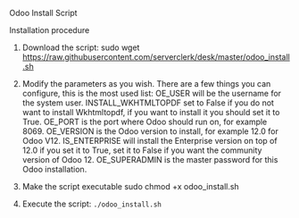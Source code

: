 Odoo Install Script

Installation procedure
1. Download the script:
sudo wget https://raw.githubusercontent.com/serverclerk/desk/master/odoo_install.sh

2. Modify the parameters as you wish.
There are a few things you can configure, this is the most used list:
OE_USER will be the username for the system user.
INSTALL_WKHTMLTOPDF set to False if you do not want to install Wkhtmltopdf, if you want to install it you should set it to True.
OE_PORT is the port where Odoo should run on, for example 8069.
OE_VERSION is the Odoo version to install, for example 12.0 for Odoo V12.
IS_ENTERPRISE will install the Enterprise version on top of 12.0 if you set it to True, set it to False if you want the community version of Odoo 12.
OE_SUPERADMIN is the master password for this Odoo installation.

3. Make the script executable
sudo chmod +x odoo_install.sh

4. Execute the script:
`./odoo_install.sh`
